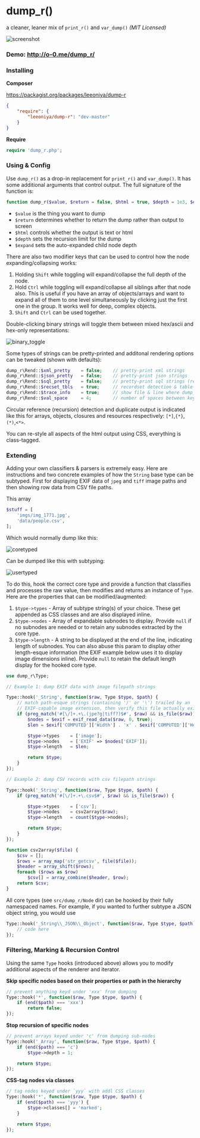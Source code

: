 dump_r()
========
a cleaner, leaner mix of `print_r()` and `var_dump()` _(MIT Licensed)_

![screenshot](https://github.com/leeoniya/dump_r.php/raw/master/test/dump_r.png)

### Demo: http://o-0.me/dump_r/

### Installing

__Composer__

https://packagist.org/packages/leeoniya/dump-r

```json
{
	"require": {
		"leeoniya/dump-r": "dev-master"
	}
}
```

__Require__

```php
require 'dump_r.php';
```

### Using & Config

Use `dump_r()` as a drop-in replacement for `print_r()` and `var_dump()`. It has some additional arguments that control output. The full signature of the function is:

```php
function dump_r($value, $return = false, $html = true, $depth = 1e3, $expand = 1e3);
```

- `$value` is the thing you want to dump
- `$return` determines whether to return the dump rather than output to screen
- `$html` controls whether the output is text or html
- `$depth` sets the recursion limit for the dump
- `$expand` sets the auto-expanded child node depth

There are also two modifier keys that can be used to control how the node expanding/collapsing works:

1. Holding `Shift` while toggling will expand/collapse the full depth of the node.
2. Hold `Ctrl` while toggling will expand/collapse all siblings after that node also. This is useful if you have an array of objects/arrays and want to expand all of them to one level simultaneously by clicking just the first one in the group. It works well for deep, complex objects.
3. `Shift` and `Ctrl` can be used together.

Double-clicking binary strings will toggle them between mixed hex/ascii and hex-only representations:

![binary_toggle](https://github.com/leeoniya/dump_r.php/raw/master/test/binary_toggle.gif)

Some types of strings can be pretty-printed and additonal rendering options can be tweaked (shown with defaults):

```php
dump_r\Rend::$xml_pretty	= false;	// pretty-print xml strings
dump_r\Rend::$json_pretty	= false;	// pretty-print json strings
dump_r\Rend::$sql_pretty	= false;	// pretty-print sql strings (requires https://github.com/jdorn/sql-formatter)
dump_r\Rend::$recset_tbls	= true;		// recordset detection & table-style output
dump_r\Rend::$trace_info	= true;		// show file & line where dump_r was invoked
dump_r\Rend::$val_space		= 4;		// number of spaces between key and value columns (affects text output only, not html)
```

Circular reference (recursion) detection and duplicate output is indicated like this for arrays, objects, closures and resources respectively: `[*]`,`{*}`,`(*)`,`<*>`.

You can re-style all aspects of the html output using CSS, everything is class-tagged.

### Extending

Adding your own classifiers & parsers is extremely easy. Here are instructions and two concrete examples of how the `String` base type can be subtyped. First for displaying EXIF data of `jpeg` and `tiff` image paths and then showing row data from CSV file paths.

This array

```php
$stuff = [
	'imgs/img_1771.jpg',
	'data/people.csv',
];
```

Which would normally dump like this:

![coretyped](https://github.com/leeoniya/dump_r.php/raw/master/test/coretyped.png)

Can be dumped like this with subtyping:

![usertyped](https://github.com/leeoniya/dump_r.php/raw/master/test/usertyped.png)

To do this, hook the correct core type and provide a function that classifies and processes the raw value, then modifies and returns an instance of `Type`. Here are the properties that can be modified/augmented:

1. `$type->types` - Array of subtype string(s) of your choice. These get appended as CSS classes and are also displayed inline.
2. `$type->nodes` - Array of expandable subnodes to display. Provide `null` if no subnodes are needed or to retain any subnodes extracted by the core type.
3. `$type->length` - A string to be displayed at the end of the line, indicating length of subnodes. You can also abuse this param to display other length-esque information (the EXIF example below uses it to display image dimensions inline). Provide `null` to retain the default length display for the hooked core type.

```php
use dump_r\Type;

// Example 1: dump EXIF data with image filepath strings

Type::hook('_String', function($raw, Type $type, $path) {
	// match path-esque strings (containing '/' or '\') trailed by an
	// EXIF-capable image extension, then verify this file actually exists
	if (preg_match('#[\/]+.+\.(jpe?g|tiff?)$#', $raw) && is_file($raw)) {
		$nodes = $exif = exif_read_data($raw, 0, true);
		$len = $exif['COMPUTED']['Width'] . 'x' . $exif['COMPUTED']['Height'];

		$type->types	= ['image'];
		$type->nodes	= ['EXIF' => $nodes['EXIF']];
		$type->length	= $len;

		return $type;
	}
});

// Example 2: dump CSV records with csv filepath strings

Type::hook('_String', function($raw, Type $type, $path) {
	if (preg_match('#[\/]+.+\.csv$#', $raw) && is_file($raw)) {

		$type->types	= ['csv'];
		$type->nodes	= csv2array($raw);
		$type->length	= count($type->nodes);

		return $type;
	}
});

function csv2array($file) {
	$csv = [];
	$rows = array_map('str_getcsv', file($file));
	$header = array_shift($rows);
	foreach ($rows as $row)
		$csv[] = array_combine($header, $row);
	return $csv;
}
```

All core types (see `src/dump_r/Node` dir) can be hooked by their fully namespaced names. For example, if you wanted to further subtype a JSON object string, you would use

```php
Type::hook('_String\\_JSON\\_Object', function($raw, Type $type, $path) {
	// code here
});
```

### Filtering, Marking & Recursion Control

Using the same `Type` hooks (introduced above) allows you to modify additional aspects of the renderer and iterator.

**Skip specific nodes based on their properties or path in the hierarchy**

```php
// prevent anything keyd under 'xxx' from dumping
Type::hook('*', function($raw, Type $type, $path) {
	if (end($path) === 'xxx')
		return false;
});
```

**Stop recursion of specific nodes**

```php
// prevent arrays keyed under 'c' from dumping sub-nodes
Type::hook('_Array', function($raw, Type $type, $path) {
	if (end($path) === 'c')
		$type->depth = 1;

	return $type;
});
```

**CSS-tag nodes via classes**

```php
// tag nodes keyed under `yyy` with addl CSS classes
Type::hook('*', function($raw, Type $type, $path) {
	if (end($path) === 'yyy') {
		$type->classes[] = 'marked';
	}

	return $type;
});
```